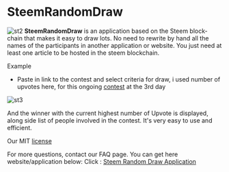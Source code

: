 # SteemRandomDraw

![st2](https://user-images.githubusercontent.com/35721447/39300073-6c0d0fa2-4942-11e8-8bec-20b994e9af72.png)
**SteemRandomDraw** is an application based on the Steem block-chain that makes it easy to draw lots. No need to rewrite by hand all the names of the participants in another application or website. You just need at least one article to be hosted in the steem blockchain.

Example

* Paste in link to the contest and select criteria for draw, i used number of upvotes here, for this ongoing [contest](https://steemit.com/contest/@whatageek/let-s-celebrate-the-release-of-marvel-s-avengers-with-a-50-sbd-contest-over-usd150-in-prizes) at the 3rd day 

![st3](https://user-images.githubusercontent.com/35721447/39300335-3e815272-4943-11e8-8616-16a891839c94.png)

And the winner with the current highest number of Upvote is displayed, along side list of people involved in the contest.
It's very easy to use and efficient.

Our MIT [license](https://github.com/Deadz/SteemRandomDraw/blob/master/LICENSE)

For more questions, contact our FAQ page.
You can get here website/application below:
Click : [Steem Random Draw Application](https://deadz.github.io/SteemRandomDraw/)
